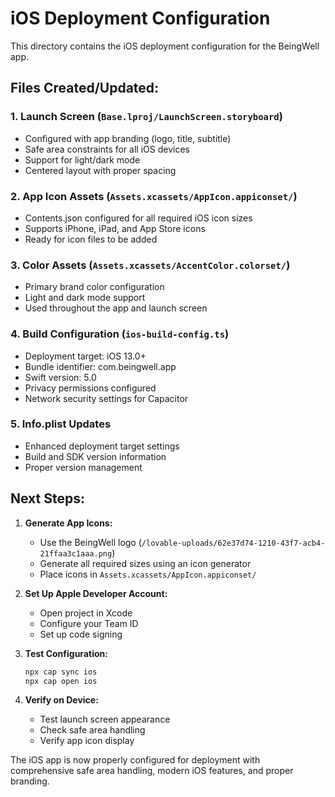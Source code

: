 # iOS Deployment Configuration

This directory contains the iOS deployment configuration for the BeingWell app.

## Files Created/Updated:

### 1. Launch Screen (`Base.lproj/LaunchScreen.storyboard`)
- Configured with app branding (logo, title, subtitle)
- Safe area constraints for all iOS devices
- Support for light/dark mode
- Centered layout with proper spacing

### 2. App Icon Assets (`Assets.xcassets/AppIcon.appiconset/`)
- Contents.json configured for all required iOS icon sizes
- Supports iPhone, iPad, and App Store icons
- Ready for icon files to be added

### 3. Color Assets (`Assets.xcassets/AccentColor.colorset/`)
- Primary brand color configuration
- Light and dark mode support
- Used throughout the app and launch screen

### 4. Build Configuration (`ios-build-config.ts`)
- Deployment target: iOS 13.0+
- Bundle identifier: com.beingwell.app
- Swift version: 5.0
- Privacy permissions configured
- Network security settings for Capacitor

### 5. Info.plist Updates
- Enhanced deployment target settings
- Build and SDK version information
- Proper version management

## Next Steps:

1. **Generate App Icons:**
   - Use the BeingWell logo (`/lovable-uploads/62e37d74-1210-43f7-acb4-21ffaa3c1aaa.png`)
   - Generate all required sizes using an icon generator
   - Place icons in `Assets.xcassets/AppIcon.appiconset/`

2. **Set Up Apple Developer Account:**
   - Open project in Xcode
   - Configure your Team ID
   - Set up code signing

3. **Test Configuration:**
   ```bash
   npx cap sync ios
   npx cap open ios
   ```

4. **Verify on Device:**
   - Test launch screen appearance
   - Check safe area handling
   - Verify app icon display

The iOS app is now properly configured for deployment with comprehensive safe area handling, modern iOS features, and proper branding.